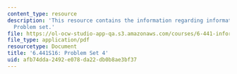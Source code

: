 ```yaml
---
content_type: resource
description: 'This resource contains the information regarding information theory:
  Problem set.'
file: https://ol-ocw-studio-app-qa.s3.amazonaws.com/courses/6-441-information-theory-spring-2016/afb74dda2492e078da22db0b8ae3bf37_MIT6_441S16_problem_set4.pdf
file_type: application/pdf
resourcetype: Document
title: '6.441S16: Problem Set 4'
uid: afb74dda-2492-e078-da22-db0b8ae3bf37
---
```

